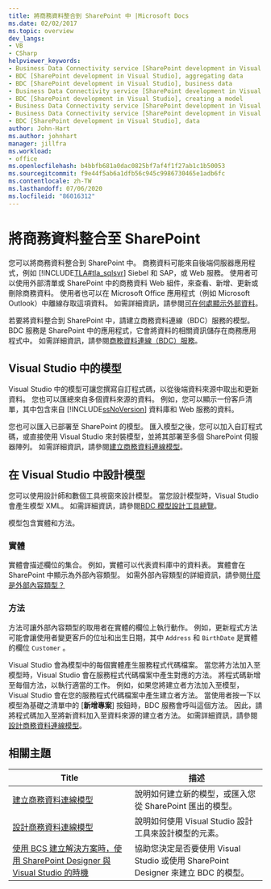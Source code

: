 ```yaml
---
title: 將商務資料整合到 SharePoint 中 |Microsoft Docs
ms.date: 02/02/2017
ms.topic: overview
dev_langs:
- VB
- CSharp
helpviewer_keywords:
- Business Data Connectivity service [SharePoint development in Visual Studio], business data
- BDC [SharePoint development in Visual Studio], aggregating data
- BDC [SharePoint development in Visual Studio], business data
- Business Data Connectivity service [SharePoint development in Visual Studio], aggregating data
- BDC [SharePoint development in Visual Studio], creating a model
- Business Data Connectivity service [SharePoint development in Visual Studio], creating a model
- Business Data Connectivity service [SharePoint development in Visual Studio], data
- BDC [SharePoint development in Visual Studio], data
author: John-Hart
ms.author: johnhart
manager: jillfra
ms.workload:
- office
ms.openlocfilehash: b4bbfb681a0dac0825bf7af4f1f27ab1c1b50053
ms.sourcegitcommit: f9e44f5ab6a1dfb56c945c9986730465e1adb6fc
ms.contentlocale: zh-TW
ms.lasthandoff: 07/06/2020
ms.locfileid: "86016312"
---
```

# <a name="integrate-business-data-into-sharepoint"></a>將商務資料整合至 SharePoint
  您可以將商務資料整合到 SharePoint 中。 商務資料可能來自後端伺服器應用程式，例如 [!INCLUDE[TLA#tla_sqlsvr](../sharepoint/includes/tlasharptla-sqlsvr-md.md)] Siebel 和 SAP，或 Web 服務。 使用者可以使用外部清單或 SharePoint 中的商務資料 Web 組件，來查看、新增、更新或刪除商務資料。  使用者也可以在 Microsoft Office 應用程式（例如 Microsoft Outlook）中離線存取這項資料。 如需詳細資訊，請參閱[可在何處顯示外部資料](/previous-versions/office/developer/sharepoint-2010/ee558737(v=office.14))。

 若要將資料整合到 SharePoint 中，請建立商務資料連線（BDC）服務的模型。 BDC 服務是 SharePoint 中的應用程式，它會將資料的相關資訊儲存在商務應用程式中。 如需詳細資訊，請參閱[商務資料連線（BDC）服務](/previous-versions/office/developer/sharepoint-2010/ee556407(v=office.14))。

## <a name="models-in-visual-studio"></a>Visual Studio 中的模型
 Visual Studio 中的模型可讓您撰寫自訂程式碼，以從後端資料來源中取出和更新資料。 您也可以匯總來自多個資料來源的資料。 例如，您可以顯示一份客戶清單，其中包含來自 [!INCLUDE[ssNoVersion](../sharepoint/includes/ssnoversion-md.md)] 資料庫和 Web 服務的資料。

 您也可以匯入已部署至 SharePoint 的模型。 匯入模型之後，您可以加入自訂程式碼，或直接使用 Visual Studio 來封裝模型，並將其部署至多個 SharePoint 伺服器陣列。 如需詳細資訊，請參閱[建立商務資料連線模型](../sharepoint/creating-a-business-data-connectivity-model.md)。

## <a name="design-a-model-in-visual-studio"></a>在 Visual Studio 中設計模型
 您可以使用設計師和數個工具視窗來設計模型。 當您設計模型時，Visual Studio 會產生模型 XML。 如需詳細資訊，請參閱[BDC 模型設計工具總覽](../sharepoint/bdc-model-design-tools-overview.md)。

 模型包含實體和方法。

### <a name="entities"></a>實體
 實體會描述欄位的集合。 例如，實體可以代表資料庫中的資料表。 實體會在 SharePoint 中顯示為外部內容類型。 如需外部內容類型的詳細資訊，請參閱[什麼是外部內容類型？](/previous-versions/office/developer/sharepoint-2010/ee556391(v=office.14))

### <a name="methods"></a>方法
 方法可讓外部內容類型的取用者在實體的欄位上執行動作。 例如，更新程式方法可能會讓使用者變更客戶的位址和出生日期，其中 `Address` 和 `BirthDate` 是實體的欄位 `Customer` 。

 Visual Studio 會為模型中的每個實體產生服務程式代碼檔案。 當您將方法加入至模型時，Visual Studio 會在服務程式代碼檔案中產生對應的方法。 將程式碼新增至每個方法，以執行適當的工作。 例如，如果您將建立者方法加入至模型，Visual Studio 會在您的服務程式代碼檔案中產生建立者方法。 當使用者按一下以模型為基礎之清單中的 [**新增專案**] 按鈕時，BDC 服務會呼叫這個方法。 因此，請將程式碼加入至將新資料加入至資料來源的建立者方法。 如需詳細資訊，請參閱[設計商務資料連線模型](../sharepoint/designing-a-business-data-connectivity-model.md)。

## <a name="related-topics"></a>相關主題

|Title|描述|
|-----------|-----------------|
|[建立商務資料連線模型](../sharepoint/creating-a-business-data-connectivity-model.md)|說明如何建立新的模型，或匯入您從 SharePoint 匯出的模型。|
|[設計商務資料連線模型](../sharepoint/designing-a-business-data-connectivity-model.md)|說明如何使用 Visual Studio 設計工具來設計模型的元素。|
|[使用 BCS 建立解決方案時，使用 SharePoint Designer 與 Visual Studio 的時機](/previous-versions/office/developer/sharepoint-2010/ee558875(v=office.14))|協助您決定是否要使用 Visual Studio 或使用 SharePoint Designer 來建立 BDC 的模型。|
